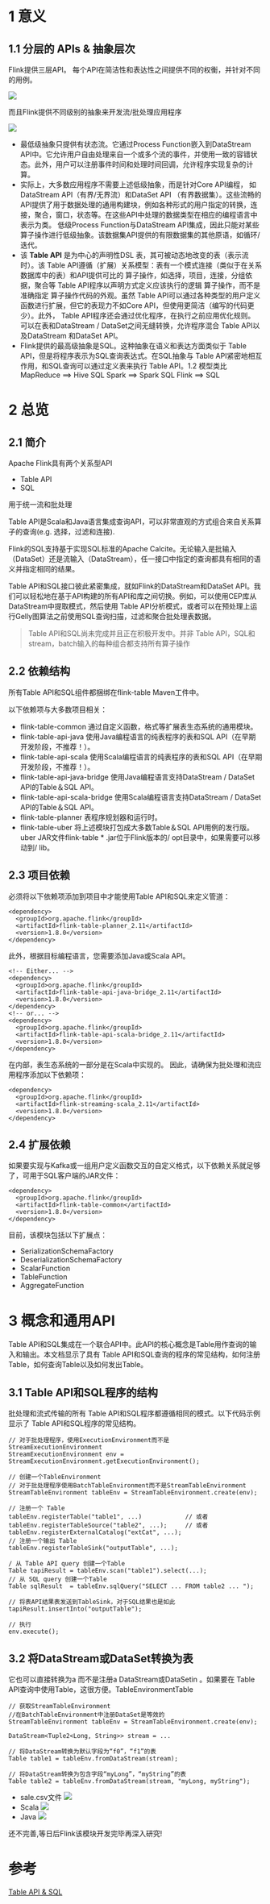 # 1 意义

## 1.1  分层的 APIs & 抽象层次

Flink提供三层API。 每个API在简洁性和表达性之间提供不同的权衡，并针对不同的用例。

![](https://ask.qcloudimg.com/http-save/1752328/m79yh6iosa.png)

而且Flink提供不同级别的抽象来开发流/批处理应用程序

![](https://ask.qcloudimg.com/http-save/1752328/8bct60va6p.png)

- 最低级抽象只提供有状态流。它通过Process Function嵌入到DataStream API中。它允许用户自由处理来自一个或多个流的事件，并使用一致的容错状态。此外，用户可以注册事件时间和处理时间回调，允许程序实现复杂的计算。
- 实际上，大多数应用程序不需要上述低级抽象，而是针对Core API编程， 如DataStream API（有界/无界流）和DataSet API （有界数据集）。这些流畅的API提供了用于数据处理的通用构建块，例如各种形式的用户指定的转换，连接，聚合，窗口，状态等。在这些API中处理的数据类型在相应的编程语言中表示为类。
低级Process Function与DataStream API集成，因此只能对某些 算子操作进行低级抽象。该数据集API提供的有限数据集的其他原语，如循环/迭代。
- 该 **Table API** 是为中心的声明性DSL 表，其可被动态地改变的表（表示流时）。该 Table API遵循（扩展）关系模型：表有一个模式连接（类似于在关系数据库中的表）和API提供可比的 算子操作，如选择，项目，连接，分组依据，聚合等 Table API程序以声明方式定义应该执行的逻辑 算子操作，而不是准确指定 算子操作代码的外观。虽然 Table API可以通过各种类型的用户定义函数进行扩展，但它的表现力不如Core API，但使用更简洁（编写的代码更少）。此外， Table API程序还会通过优化程序，在执行之前应用优化规则。
可以在表和DataStream / DataSet之间无缝转换，允许程序混合 Table API以及DataStream 和DataSet API。
- Flink提供的最高级抽象是SQL。这种抽象在语义和表达方面类似于 Table API，但是将程序表示为SQL查询表达式。在SQL抽象与 Table API紧密地相互作用，和SQL查询可以通过定义表来执行 Table API。1.2 模型类比MapReduce ==> Hive  SQL
Spark ==> Spark SQL
Flink ==> SQL

# 2 总览

## 2.1 简介

Apache Flink具有两个关系型API

- Table API
- SQL

用于统一流和批处理

Table API是Scala和Java语言集成查询API，可以非常直观的方式组合来自关系算子的查询(e.g. 选择，过滤和连接).

Flink的SQL支持基于实现SQL标准的Apache Calcite。无论输入是批输入（DataSet）还是流输入（DataStream），任一接口中指定的查询都具有相同的语义并指定相同的结果。

Table API和SQL接口彼此紧密集成，就如Flink的DataStream和DataSet API。我们可以轻松地在基于API构建的所有API和库之间切换。例如，可以使用CEP库从DataStream中提取模式，然后使用 Table API分析模式，或者可以在预处理上运行Gelly图算法之前使用SQL查询扫描，过滤和聚合批处理表数据。

> Table API和SQL尚未完成并且正在积极开发中。并非 Table API，SQL和stream，batch输入的每种组合都支持所有算子操作 

## 2.2 依赖结构

所有Table API和SQL组件都捆绑在flink-table Maven工件中。

以下依赖项与大多数项目相关：

- flink-table-common
通过自定义函数，格式等扩展表生态系统的通用模块。
- flink-table-api-java
使用Java编程语言的纯表程序的表和SQL API（在早期开发阶段，不推荐！）。
- flink-table-api-scala
使用Scala编程语言的纯表程序的表和SQL API（在早期开发阶段，不推荐！）。
- flink-table-api-java-bridge
使用Java编程语言支持DataStream / DataSet API的Table＆SQL API。
- flink-table-api-scala-bridge
使用Scala编程语言支持DataStream / DataSet API的Table＆SQL API。
- flink-table-planner
表程序规划器和运行时。
- flink-table-uber
将上述模块打包成大多数Table＆SQL API用例的发行版。 uber JAR文件flink-table \* .jar位于Flink版本的/ opt目录中，如果需要可以移动到/ lib。

## 2.3 项目依赖

必须将以下依赖项添加到项目中才能使用Table API和SQL来定义管道：

```
<dependency>
  <groupId>org.apache.flink</groupId>
  <artifactId>flink-table-planner_2.11</artifactId>
  <version>1.8.0</version>
</dependency>
```

此外，根据目标编程语言，您需要添加Java或Scala API。

```
<!-- Either... -->
<dependency>
  <groupId>org.apache.flink</groupId>
  <artifactId>flink-table-api-java-bridge_2.11</artifactId>
  <version>1.8.0</version>
</dependency>
<!-- or... -->
<dependency>
  <groupId>org.apache.flink</groupId>
  <artifactId>flink-table-api-scala-bridge_2.11</artifactId>
  <version>1.8.0</version>
</dependency>
```

在内部，表生态系统的一部分是在Scala中实现的。 因此，请确保为批处理和流应用程序添加以下依赖项：

```
<dependency>
  <groupId>org.apache.flink</groupId>
  <artifactId>flink-streaming-scala_2.11</artifactId>
  <version>1.8.0</version>
</dependency>
```

## 2.4 扩展依赖

如果要实现与Kafka或一组用户定义函数交互的自定义格式，以下依赖关系就足够了，可用于SQL客户端的JAR文件：

```
<dependency>
  <groupId>org.apache.flink</groupId>
  <artifactId>flink-table-common</artifactId>
  <version>1.8.0</version>
</dependency>
```

目前，该模块包括以下扩展点：

- SerializationSchemaFactory
- DeserializationSchemaFactory
- ScalarFunction
- TableFunction
- AggregateFunction

# 3 概念和通用API

Table API和SQL集成在一个联合API中。此API的核心概念是Table用作查询的输入和输出。本文档显示了具有 Table API和SQL查询的程序的常见结构，如何注册Table，如何查询Table以及如何发出Table。

## 3.1 Table API和SQL程序的结构

批处理和流式传输的所有 Table API和SQL程序都遵循相同的模式。以下代码示例显示了 Table API和SQL程序的常见结构。

```
// 对于批处理程序，使用ExecutionEnvironment而不是StreamExecutionEnvironment
StreamExecutionEnvironment env = StreamExecutionEnvironment.getExecutionEnvironment();

// 创建一个TableEnvironment
// 对于批处理程序使用BatchTableEnvironment而不是StreamTableEnvironment
StreamTableEnvironment tableEnv = StreamTableEnvironment.create(env);

// 注册一个 Table
tableEnv.registerTable("table1", ...)            // 或者
tableEnv.registerTableSource("table2", ...);     // 或者
tableEnv.registerExternalCatalog("extCat", ...);
// 注册一个输出 Table
tableEnv.registerTableSink("outputTable", ...);

/ 从 Table API query 创建一个Table
Table tapiResult = tableEnv.scan("table1").select(...);
// 从 SQL query 创建一个Table
Table sqlResult  = tableEnv.sqlQuery("SELECT ... FROM table2 ... ");

// 将表API结果表发送到TableSink，对于SQL结果也是如此
tapiResult.insertInto("outputTable");

// 执行
env.execute();
```

## 3.2 将DataStream或DataSet转换为表

它也可以直接转换为a 而不是注册a DataStream或DataSetin 。如果要在 Table API查询中使用Table，这很方便。TableEnvironmentTable

```
// 获取StreamTableEnvironment
//在BatchTableEnvironment中注册DataSet是等效的
StreamTableEnvironment tableEnv = StreamTableEnvironment.create(env);

DataStream<Tuple2<Long, String>> stream = ...

// 将DataStream转换为默认字段为“f0”，“f1”的表
Table table1 = tableEnv.fromDataStream(stream);

// 将DataStream转换为包含字段“myLong”，“myString”的表
Table table2 = tableEnv.fromDataStream(stream, "myLong, myString");
```

- sale.csv文件
![](https://ask.qcloudimg.com/http-save/1752328/6b7au4pm3h.png)
- Scala
![](https://ask.qcloudimg.com/http-save/1752328/l96xrz8q5e.png)
- Java
![](https://ask.qcloudimg.com/http-save/1752328/xi191w8lzy.png)

还不完善,等日后Flink该模块开发完毕再深入研究!

# 参考

[Table API & SQL](https://ci.apache.org/projects/flink/flink-docs-release-1.8/dev/table/)